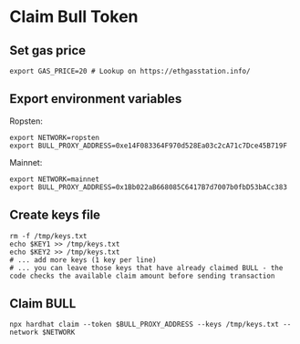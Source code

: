 # Claim Bull Token

## Set gas price

`export GAS_PRICE=20 # Lookup on https://ethgasstation.info/`

## Export environment variables

Ropsten:

```
export NETWORK=ropsten
export BULL_PROXY_ADDRESS=0xe14F083364F970d528Ea03c2cA71c7Dce45B719F
```


Mainnet:

```
export NETWORK=mainnet
export BULL_PROXY_ADDRESS=0x1Bb022aB668085C6417B7d7007b0fbD53bACc383
```

## Create keys file

```
rm -f /tmp/keys.txt
echo $KEY1 >> /tmp/keys.txt
echo $KEY2 >> /tmp/keys.txt
# ... add more keys (1 key per line)
# ... you can leave those keys that have already claimed BULL - the code checks the available claim amount before sending transaction
```

## Claim BULL

`npx hardhat claim --token $BULL_PROXY_ADDRESS --keys /tmp/keys.txt --network $NETWORK`
